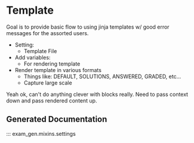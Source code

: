 # Template

Goal is to provide basic flow to using jinja templates w/ good error messages
for the assorted users.

  - Setting:
      - Template File
  - Add variables:
      - For rendering template
  - Render template in various formats
      - Things like: DEFAULT, SOLUTIONS, ANSWERED, GRADED, etc...
      - Capture large scale

Yeah ok, can't do anything clever with blocks really. Need to pass context
down and pass rendered content up.

## Generated Documentation

::: exam_gen.mixins.settings
